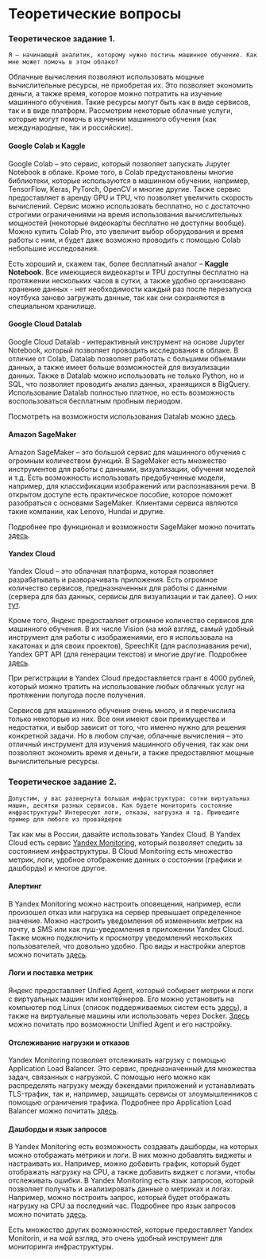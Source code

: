 # Теоретические вопросы

### Теоретическое задание 1. 
```
Я – начинающий аналитик, которому нужно постичь машинное обучение. Как мне может помочь в этом облако?
```

Облачные вычисления позволяют использовать мощные вычислительные ресурсы, не приобретая их. Это позволяет экономить деньги, а также время, которое можно потратить на изучение машинного обучения. Такие ресурсы могут быть как в виде сервисов, так и в виде платформ.
Рассмотрим некоторые облачные услуги, которые могут помочь в изучении машинного обучения (как международные, так и российские).

#### Google Colab и Kaggle

Google Colab – это сервис, который позволяет запускать Jupyter Notebook в облаке. Кроме того, в Colab предустановлены многие библиотеки, которые используются в машинном обучении, например, TensorFlow, Keras, PyTorch, OpenCV и многие другие. Также сервис предоставляет в аренду GPU и TPU, что позволяет увеличить скорость вычислений.
Сервис можно использовать бесплатно, но с достаточно строгими ограничениями на время использования вычислительных мощностей (некоторые видеокарты бесплатно не доступны вообще). Можно купить Colab Pro, это увеличит выбор оборудования и время работы с ним, и будет даже возможно проводить с помощью Colab небольшие исследования.

Есть хороший и, скажем так, более бесплатный аналог – **Kaggle Notebook**. Все имеющиеся видеокарты и TPU доступны бесплатно на протяжении нескольких часов в сутки, а также удобно организовано хранение данных - нет необходимости каждый раз после перезапуска ноутбука заново загружать данные, так как они сохраняются в специальном хранилище.


#### Google Cloud Datalab

Google Cloud Datalab - интерактивный инструмент на основе Jupyter Notebook, который позволяет проводить исследования в облаке. В отличие от Colab, Datalab позволяет работать с большими объемами данных, а также имеет больше возможностей для визуализации данных. Также в Datalab можно использовать не только Python, но и SQL, что позволяет проводить анализ данных, хранящихся в BigQuery. 
Использование Datalab полностью платное, но есть возможность воспользоваться бесплатным пробным периодом. 

Посмотреть на возможности использования Datalab можно [здесь](https://cloud.google.com/blog/products/gcp/new-version-of-cloud-datalab-jupyter-meets-tensorflow-cloud-meets-local-deployment).


#### Amazon SageMaker

Amazon SageMaker – это большой сервис для машинного обучения с огромным количеством функций. В SageMaker есть множество инструментов для работы с данными, визуализации, обучения моделей и т.д. Есть возможность использовать предобученные модели, например, для классификации изображений или распознавания речи. В открытом доступе есть практическое пособие, которое поможет разобраться с основами SageMaker.
Клиентами сервиса являются такие компании, как Lenovo, Hundai и другие. 


Подробнее про функционал и возможности SageMaker можно почитать [здесь](https://aws.amazon.com/ru/sagemaker/).


#### Yandex Cloud

Yandex Cloud – это облачная платформа, которая позволяет разрабатывать и разворачивать приложения. Есть огромное количество сервисов, предназначенных для работы с данными (сервера для баз данных, сервисы для визуализации и так далее). О них [тут](https://cloud.yandex.ru/services#data-platform).

Кроме того, Яндекс предоставляет огромное количество сервисов для машинного обучения. В их числе Vision (на мой взгляд, самый удобный инструмент для работы с изображениями, его я использовала на хакатонах и для своих проектов), SpeechKit (для распознавания речи), Yandex GPT API (для генерации текстов) и многие другие. Подробнее [здесь](https://cloud.yandex.ru/services#ml-ai).

При регистрации в Yandex Cloud предоставляется грант в 4000 рублей, который можно тратить на использование любых облачных услуг на протяжении полугода после получения.


Сервисов для машинного обучения очень много, и я перечислила только некоторые из них. Все они имеют свои преимущества и недостатки, и выбор зависит от того, что именно нужно для решения конкретной задачи. Но в любом случае, облачные вычисления – это отличный инструмент для изучения машинного обучения, так как они позволяют экономить время и деньги, а также предоставляют мощные вычислительные ресурсы.




### Теоретическое задание 2. 
```
Допустим, у вас развернута большая инфраструктура: сотни виртуальных машин, десятки разных сервисов. Как будете мониторить состояние инфраструктуры? Интересуют логи, отказы, нагрузка и тд. Приведите пример для любого из провайдеров
```

Так как мы в России, давайте использовать Yandex Cloud. В Yandex Cloud есть сервис [Yandex Monitoring](https://cloud.yandex.ru/services/monitoring), который позволяет следить за состоянием инфраструктуры. В Cloud Monitoring есть множество метрик, логи, удобное отображение данных о состоянии (графики и дашборды) и многое другое.

#### Алертинг

В Yandex Monitoring можно настроить оповещения, например, если произошел отказ или нагрузка на сервер превышает определенное значение. 
Можно настроить уведомления об изменениях метрик на почту, в SMS или как пуш-уведомления в приложении Yandex Cloud. Также можно подключить к просмотру уведомлений нескольких пользователей, что довольно удобно. 
Про виды и настройки алертов можно почитать [здесь](https://cloud.yandex.ru/docs/monitoring/concepts/alerting/alert).

#### Логи и поставка метрик

Яндекс предоставляет Unified Agent, который собирает метрики и логи с виртуальных машин или контейнеров.
Его можно установить на компьютер под Linux (список поддерживаемых систем есть [здесь](https://cloud.yandex.ru/docs/monitoring/concepts/data-collection/unified-agent/installation#supported-os)), а также на виртуальные машины или использовать через Docker.
[Здесь](https://cloud.yandex.ru/docs/monitoring/concepts/data-collection/unified-agent/) можно почитать про возможности Unified Agent и его настройку.


#### Отслеживание нагрузки и отказов

Yandex Monitoring позволяет отслеживать нагрузку с помощью Application Load Balancer. Это сервис, предназначенный для множества задач, связанных с нагрузкой. С помощью него можно как распределять нагрузку между бэкендами приложений и устанавливать TLS-трафик, так и, например, защищать сервисы от злоумышленников с помощью ограничения трафика.
Подробнее про Application Load Balancer можно почитать [здесь](https://cloud.yandex.ru/docs/application-load-balancer/).



#### Дашборды и язык запросов

В Yandex Monitoring есть возможность создавать дашборды, на которых можно отображать метрики и логи. В них можно добавлять виджеты и настраивать их. Например, можно добавить график, который будет отображать нагрузку на CPU, а также добавить виджет с логами, чтобы отслеживать ошибки.
В Yandex Monitoring есть язык запросов, который позволяет получать и анализировать данные о метриках и логах. Например, можно построить запрос, который будет отображать нагрузку на CPU за последний час.
Подробнее про язык запросов можно почитать [здесь](https://cloud.yandex.ru/docs/monitoring/concepts/querying).


Есть множество других возможностей, которые предоставляет Yandex Monitorin, и на мой взгляд, это очень удобный инструмент для мониторинга инфраструктуры.






